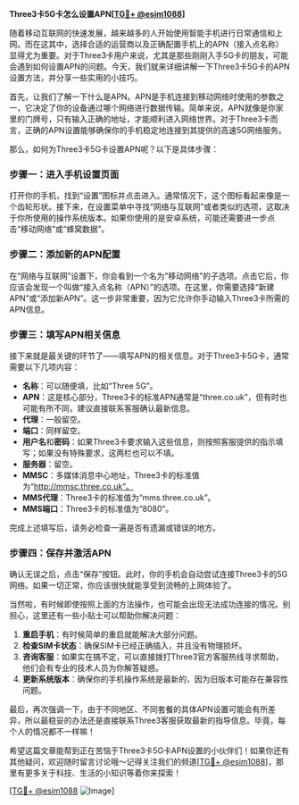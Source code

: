 **Three3卡5G卡怎么设置APN[[TG💪+ @esim1088](https://t.me/s/esim1088)]**

随着移动互联网的快速发展，越来越多的人开始使用智能手机进行日常通信和上网。而在这其中，选择合适的运营商以及正确配置手机上的APN（接入点名称）显得尤为重要。对于Three3卡用户来说，尤其是那些刚刚入手5G卡的朋友，可能会遇到如何设置APN的问题。今天，我们就来详细讲解一下Three3卡5G卡的APN设置方法，并分享一些实用的小技巧。

首先，让我们了解一下什么是APN。APN是手机连接到移动网络时使用的参数之一，它决定了你的设备通过哪个网络进行数据传输。简单来说，APN就像是你家里的门牌号，只有输入正确的地址，才能顺利进入网络世界。对于Three3卡而言，正确的APN设置能够确保你的手机稳定地连接到其提供的高速5G网络服务。

那么，如何为Three3卡5G卡设置APN呢？以下是具体步骤：

### 步骤一：进入手机设置页面

打开你的手机，找到“设置”图标并点击进入。通常情况下，这个图标看起来像是一个齿轮形状。接下来，在设置菜单中寻找“网络与互联网”或者类似的选项，这取决于你所使用的操作系统版本。如果你使用的是安卓系统，可能还需要进一步点击“移动网络”或“蜂窝数据”。

### 步骤二：添加新的APN配置

在“网络与互联网”设置下，你会看到一个名为“移动网络”的子选项。点击它后，你应该会发现一个叫做“接入点名称（APN）”的选项。在这里，你需要选择“新建APN”或“添加新APN”。这一步非常重要，因为它允许你手动输入Three3卡所需的APN信息。

### 步骤三：填写APN相关信息

接下来就是最关键的环节了——填写APN的相关信息。对于Three3卡5G卡，通常需要以下几项内容：

- **名称**：可以随便填，比如“Three 5G”。
- **APN**：这是核心部分，Three3卡的标准APN通常是“three.co.uk”，但有时也可能有所不同，建议直接联系客服确认最新信息。
- **代理**：一般留空。
- **端口**：同样留空。
- **用户名**和**密码**：如果Three3卡要求输入这些信息，则按照客服提供的指示填写；如果没有特殊要求，这两栏也可以不填。
- **服务器**：留空。
- **MMSC**：多媒体消息中心地址，Three3卡的标准值为“http://mmsc.three.co.uk”。
- **MMS代理**：Three3卡的标准值为“mms.three.co.uk”。
- **MMS端口**：Three3卡的标准值为“8080”。

完成上述填写后，请务必检查一遍是否有遗漏或错误的地方。

### 步骤四：保存并激活APN

确认无误之后，点击“保存”按钮。此时，你的手机会自动尝试连接Three3卡的5G网络。如果一切正常，你应该很快就能享受到流畅的上网体验了。

当然啦，有时候即使按照上面的方法操作，也可能会出现无法成功连接的情况。别担心，这里还有一些小贴士可以帮助你解决问题：

1. **重启手机**：有时候简单的重启就能解决大部分问题。
2. **检查SIM卡状态**：确保SIM卡已经正确插入，并且没有物理损坏。
3. **咨询客服**：如果实在搞不定，可以直接拨打Three3官方客服热线寻求帮助，他们会有专业的技术人员为你解答疑惑。
4. **更新系统版本**：确保你的手机操作系统是最新的，因为旧版本可能存在兼容性问题。

最后，再次强调一下，由于不同地区、不同套餐的具体APN设置可能会有所差异，所以最稳妥的办法还是直接联系Three3客服获取最新的指导信息。毕竟，每个人的情况都不一样嘛！

希望这篇文章能帮到正在苦恼于Three3卡5G卡APN设置的小伙伴们！如果你还有其他疑问，欢迎随时留言讨论哦～记得关注我们的频道[[TG💪+ @esim1088](https://t.me/s/esim1088)]，那里有更多关于科技、生活的小知识等着你来探索！

[[TG💪+ @esim1088](https://t.me/s/esim1088) ![Image](https://i.postimg.cc/4NQfJmqS/Snipaste-2025-05-13-00-14-12.png)]